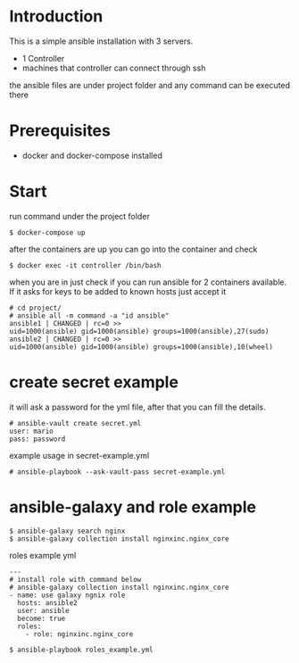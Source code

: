 # Introduction
This is a simple ansible installation with 3 servers. 
- 1 Controller
- machines that controller can connect through ssh

the ansible files are under project folder and any command can be executed there

# Prerequisites
- docker and docker-compose installed

# Start 
run command under the project folder
```
$ docker-compose up
```

after the containers are up you can go into the container and check 
```
$ docker exec -it controller /bin/bash
```

when you are in just check if you can run ansible for 2 containers available.
If it asks for keys to be added to known hosts just accept it
```
# cd project/
# ansible all -m command -a "id ansible"
ansible1 | CHANGED | rc=0 >>
uid=1000(ansible) gid=1000(ansible) groups=1000(ansible),27(sudo)
ansible2 | CHANGED | rc=0 >>
uid=1000(ansible) gid=1000(ansible) groups=1000(ansible),10(wheel)
```

# create secret example
it will ask a password for the yml file, after that you can fill the details. 
```
# ansible-vault create secret.yml
user: mario
pass: password
```
example usage in secret-example.yml
```
# ansible-playbook --ask-vault-pass secret-example.yml
```

# ansible-galaxy and role example

```
$ ansible-galaxy search nginx
$ ansible-galaxy collection install nginxinc.nginx_core
```
roles example yml
```
---
# install role with command below
# ansible-galaxy collection install nginxinc.nginx_core
- name: use galaxy ngnix role
  hosts: ansible2
  user: ansible
  become: true
  roles:
    - role: nginxinc.nginx_core
```

```
$ ansible-playbook roles_example.yml
```